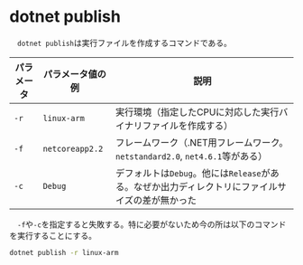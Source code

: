 # dotnet publish

　`dotnet publish`は実行ファイルを作成するコマンドである。

パラメータ|パラメータ値の例|説明
----------|----------------|----
`-r`|`linux-arm`|実行環境（指定したCPUに対応した実行バイナリファイルを作成する）
`-f`|`netcoreapp2.2`|フレームワーク（.NET用フレームワーク。`netstandard2.0`, `net4.6.1`等がある）
`-c`|`Debug`|デフォルトは`Debug`。他には`Release`がある。なぜか出力ディレクトリにファイルサイズの差が無かった

　`-f`や`-c`を指定すると失敗する。特に必要がないため今の所は以下のコマンドを実行することにする。

```bash
dotnet publish -r linux-arm
```

